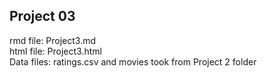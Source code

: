 ## Project 03  
rmd file: Project3.md  
html file: Project3.html  
Data files: ratings.csv and movies took from Project 2 folder
